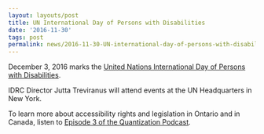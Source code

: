 ```yaml
---
layout: layouts/post
title: UN International Day of Persons with Disabilities
date: '2016-11-30'
tags: post
permalink: news/2016-11-30-UN-international-day-of-persons-with-disabilities.html
---
```


December 3, 2016 marks the
[United Nations International Day of Persons with Disabilities](http://www.un.org/en/events/disabilitiesday/).

IDRC Director Jutta Treviranus will attend events at the UN Headquarters in New York.

To learn more about accessibility rights and legislation in Ontario and in Canada,
listen to [Episode 3 of the Quantization Podcast](http://quantization.ca/podcast/episode-three-aoda/).
